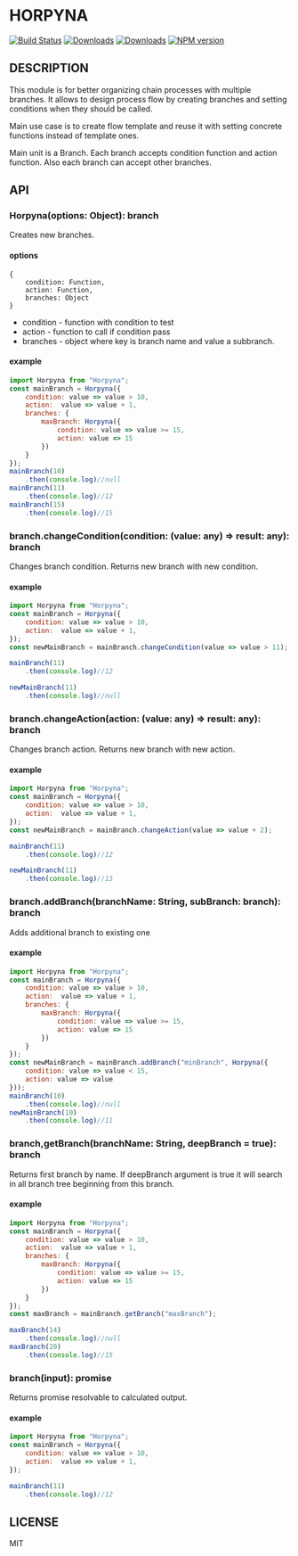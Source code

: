 # HORPYNA
[![Build Status](https://travis-ci.org/uhlryk/horpyna.svg)](https://travis-ci.org/uhlryk/horpyna)
[![Downloads](https://img.shields.io/npm/dt/horpyna.svg)](https://www.npmjs.com/package/horpyna)
[![Downloads](https://img.shields.io/npm/dm/horpyna.svg)](https://www.npmjs.com/package/horpyna)
[![NPM version](https://img.shields.io/npm/v/horpyna.svg)](https://www.npmjs.com/package/horpyna)

## DESCRIPTION

This module is for better organizing chain processes with multiple branches.
It allows to design process flow by creating branches and setting conditions when 
they should be called. 

Main use case is to create flow template and reuse it with setting concrete functions instead of template ones.

Main unit is a Branch. Each branch accepts condition function and action function. 
Also each branch can accept other branches. 

## API

### Horpyna(options: Object): branch

Creates new branches.

#### options

```
{
    condition: Function,
    action: Function,
    branches: Object
}
```

 * condition - function with condition to test
 * action - function to call if condition pass
 * branches - object where key is branch name and value a subbranch.
 
#### example

```javascript
import Horpyna from "Horpyna";
const mainBranch = Horpyna({ 
    condition: value => value > 10, 
    action:  value => value + 1,
    branches: {
        maxBranch: Horpyna({
            condition: value => value >= 15,
            action: value => 15
        })
    }
});
mainBranch(10)
    .then(console.log)//null
mainBranch(11)
    .then(console.log)//12
mainBranch(15)
    .then(console.log)//15
```

### branch.changeCondition(condition: (value: any) => result: any): branch

Changes branch condition. Returns new branch with new condition.

#### example
```javascript
import Horpyna from "Horpyna";
const mainBranch = Horpyna({ 
    condition: value => value > 10, 
    action:  value => value + 1,
});
const newMainBranch = mainBranch.changeCondition(value => value > 11);

mainBranch(11)
    .then(console.log)//12

newMainBranch(11)
    .then(console.log)//null
```

### branch.changeAction(action: (value: any) => result: any): branch

Changes branch action. Returns new branch with new action.

#### example
```javascript
import Horpyna from "Horpyna";
const mainBranch = Horpyna({ 
    condition: value => value > 10, 
    action:  value => value + 1,
});
const newMainBranch = mainBranch.changeAction(value => value + 2);

mainBranch(11)
    .then(console.log)//12

newMainBranch(11)
    .then(console.log)//13
```

### branch.addBranch(branchName: String, subBranch: branch): branch

Adds additional branch to existing one

#### example
```javascript
import Horpyna from "Horpyna";
const mainBranch = Horpyna({ 
    condition: value => value > 10, 
    action:  value => value + 1,
    branches: {
        maxBranch: Horpyna({
            condition: value => value >= 15,
            action: value => 15
        })
    }
});
const newMainBranch = mainBranch.addBranch("minBranch", Horpyna({
    condition: value => value < 15,
    action: value => value
}));
mainBranch(10)
    .then(console.log)//null
newMainBranch(10)
    .then(console.log)//11
```

### branch,getBranch(branchName: String, deepBranch = true): branch

Returns first branch by name. If deepBranch argument is true it will search in all branch tree beginning from this branch.

#### example
```javascript
import Horpyna from "Horpyna";
const mainBranch = Horpyna({ 
    condition: value => value > 10, 
    action:  value => value + 1,
    branches: {
        maxBranch: Horpyna({
            condition: value => value >= 15,
            action: value => 15
        })
    }
});
const maxBranch = mainBranch.getBranch("maxBranch");

maxBranch(14)
    .then(console.log)//null
maxBranch(20)
    .then(console.log)//15
```

### branch(input): promise

Returns promise resolvable to calculated output.

#### example
```javascript
import Horpyna from "Horpyna";
const mainBranch = Horpyna({ 
    condition: value => value > 10, 
    action:  value => value + 1,
});

mainBranch(11)
    .then(console.log)//12
```

## LICENSE

MIT



